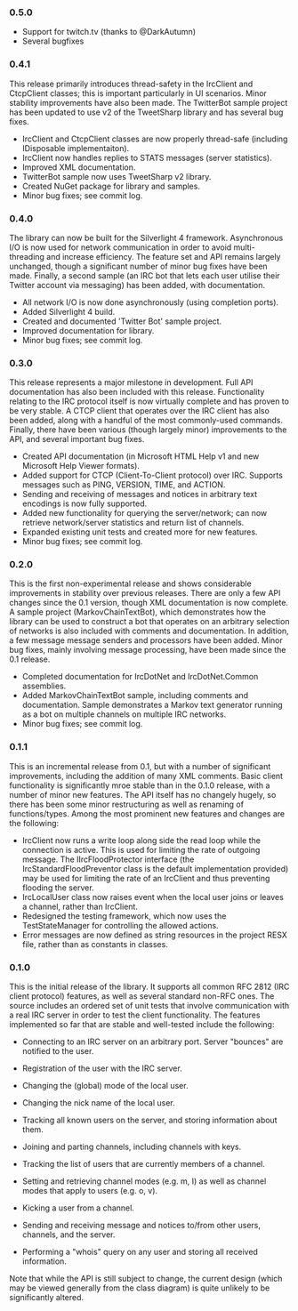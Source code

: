 ﻿### 0.5.0

 * Support for twitch.tv (thanks to @DarkAutumn)
 * Several bugfixes

### 0.4.1

This release primarily introduces thread-safety in the IrcClient and CtcpClient classes; this is important particularly in UI scenarios. Minor stability improvements have also been made. The TwitterBot sample project has been updated to use v2 of the TweetSharp library and has several bug fixes.

 * IrcClient and CtcpClient classes are now properly thread-safe (including IDisposable implementaiton).
 * IrcClient now handles replies to STATS messages (server statistics).
 * Improved XML documentation.
 * TwitterBot sample now uses TweetSharp v2 library.
 * Created NuGet package for library and samples.
 * Minor bug fixes; see commit log.
 
### 0.4.0

The library can now be built for the Silverlight 4 framework. Asynchronous I/O is now used for network communication in order to avoid multi-threading and increase efficiency. The feature set and API remains largely unchanged, though a significant number of minor bug fixes have been made. Finally, a second sample (an IRC bot that lets each user utilise their Twitter account via messaging) has been added, with documentation.

 * All network I/O is now done asynchronously (using completion ports).
 * Added Silverlight 4 build.
 * Created and documented 'Twitter Bot' sample project.
 * Improved documentation for library.
 * Minor bug fixes; see commit log.

### 0.3.0

This release represents a major milestone in development. Full API documentation has also been included with this release. Functionality relating to the IRC protocol itself is now virtually complete and has proven to be very stable. A CTCP client that operates over the IRC client has also been added, along with a handful of the most commonly-used commands. Finally, there have been various (though largely minor) improvements to the API, and several important bug fixes.

 * Created API documentation (in Microsoft HTML Help v1 and new Microsoft Help Viewer formats).
 * Added support for CTCP (Client-To-Client protocol) over IRC. Supports messages such as PING, VERSION, TIME, and ACTION.
 * Sending and receiving of messages and notices in arbitrary text encodings is now fully supported.
 * Added new functionality for querying the server/network; can now retrieve network/server statistics and return list of channels.
 * Expanded existing unit tests and created more for new features.
 * Minor bug fixes; see commit log.

### 0.2.0

This is the first non-experimental release and shows considerable improvements in stability over previous releases. There are only a few API changes since the 0.1 version, though XML documentation is now complete. A sample project (MarkovChainTextBot), which demonstrates how the library can be used to construct a bot that operates on an arbitrary selection of networks is also included with comments and documentation. In addition, a few message message senders and processors have been added. Minor bug fixes, mainly involving message processing, have been made since the 0.1 release.
 * Completed documentation for IrcDotNet and IrcDotNet.Common assemblies.
 * Added MarkovChainTextBot sample, including comments and documentation. Sample demonstrates a Markov text generator running as a bot on multiple channels on multiple IRC networks.
 * Minor bug fixes; see commit log.
 
### 0.1.1

This is an incremental release from 0.1, but with a number of significant improvements, including the addition of many XML comments. Basic client functionality is significantly mroe stable than in the 0.1.0 release, with a number of minor new features. The API itself has no changely hugely, so there has been some minor restructuring as well as renaming of functions/types. Among the most prominent new features and changes are the following:

 * IrcClient now runs a write loop along side the read loop while the connection is active. This is used for limiting the rate of outgoing message. The IIrcFloodProtector interface (the IrcStandardFloodPreventor class is the default implementation provided) may be used for limiting the rate of an IrcClient and thus preventing flooding the server.
 * IrcLocalUser class now raises event when the local user joins or leaves a channel, rather than IrcClient.
 * Redesigned the testing framework, which now uses the TestStateManager for controlling the allowed actions.
 * Error messages are now defined as string resources in the project RESX file, rather than as constants in classes.

### 0.1.0 

This is the initial release of the library. It supports all common RFC 2812 (IRC client protocol) features, as well as several standard non-RFC ones. The source includes an ordered set of unit tests that involve communication with a real IRC server in order to test the client functionality. The features implemented so far that are stable and well-tested include the following:

 * Connecting to an IRC server on an arbitrary port. Server "bounces" are notified to the user.
 * Registration of the user with the IRC server.
 * Changing the (global) mode of the local user.
 * Changing the nick name of the local user.
 * Tracking all known users on the server, and storing information about them.
 * Joining and parting channels, including channels with keys.
 * Tracking the list of users that are currently members of a channel.
 
 * Setting and retrieving channel modes (e.g. m, I) as well as channel modes that apply to users (e.g. o, v).
 * Kicking a user from a channel.
 * Sending and receiving message and notices to/from other users, channels, and the server.
 * Performing a "whois" query on any user and storing all received information.

Note that while the API is still subject to change, the current design (which may be viewed generally from the class diagram) is quite unlikely to be significantly altered.